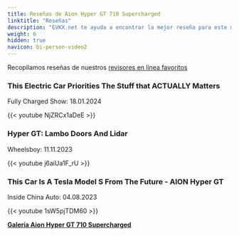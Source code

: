 ```yaml
---
title: Reseñas de Aion Hyper GT 710 Supercharged
linktitle: "Reseñas"
description: "EVKX.net te ayuda a encontrar la mejor reseña para este modelo."
weight: 6
hidden: true
navicon: bi-person-video2
---
```

Recopilamos reseñas de nuestros [revisores en línea favoritos](../../../../../guides/evreviewers/)

<div class="container text-center shadow p-2 pe-4 mb-5 bg-body-tertiary rounded border">
<h3>This Electric Car Priorities The Stuff that ACTUALLY Matters</h3>
<p>Fully Charged Show: 18.01.2024</p>

{{< youtube NjZRCx1aDeE >}}

</div>
<div class="container text-center shadow p-2 pe-4 mb-5 bg-body-tertiary rounded border">
<h3>Hyper GT: Lambo Doors And Lidar</h3>
<p>Wheelsboy: 11.11.2023</p>

{{< youtube j6aiUa1F_rU >}}

</div>
<div class="container text-center shadow p-2 pe-4 mb-5 bg-body-tertiary rounded border">
<h3>This Car Is A Tesla Model S From The Future - AION Hyper GT</h3>
<p>Inside China Auto: 04.08.2023</p>

{{< youtube 1sW5pjTDM60 >}}

</div>
<div class="mt-3 mb-3">
<a href="../gallery/" class="text-decoration-none text-black">
<strong><i class="bi-arrow-left"></i>Galería  </strong>
</a>
<a href="../" class="text-decoration-none text-black float-end">
<strong>Aion Hyper GT 710 Supercharged <i class="bi-arrow-right"></i></strong>
</a>
</div>
